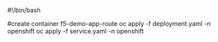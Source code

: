 #!/bin/bash

#create container f5-demo-app-route
oc apply -f deployment.yaml -n openshift
oc apply -f service.yaml -n openshift
